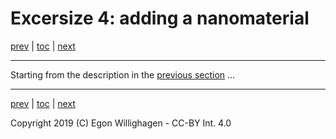 # Excersize 4: adding a nanomaterial

[prev](extending.md) | [toc](./README.md) | [next](rdf.md)

---

Starting from the description in the [previous section](extending.md) ...


---

[prev](extending.md) | [toc](./README.md) | [next](rdf.md)

Copyright 2019 (C) Egon Willighagen - CC-BY Int. 4.0
